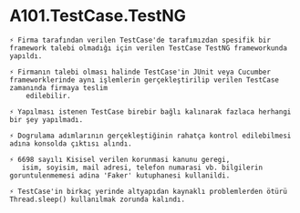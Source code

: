# A101.TestCase.TestNG

    ⚡ Firma tarafından verilen TestCase'de tarafımızdan spesifik bir framework talebi olmadığı için verilen TestCase TestNG frameworkunda yapıldı.
    
    ⚡ Firmanın talebi olması halinde TestCase'in JUnit veya Cucumber frameworklerinde aynı işlemlerin gerçekleştirilip verilen TestCase zamanında firmaya teslim
        edilebilir.
    
    ⚡ Yapılması istenen TestCase birebir bağlı kalınarak fazlaca herhangi bir şey yapılmadı.
    
    ⚡ Dogrulama adımlarının gerçekleştiğinin rahatça kontrol edilebilmesi adına konsolda çıktısı alındı.
    
    ⚡ 6698 sayılı Kisisel verilen korunmasi kanunu geregi,
       isim, soyisim, mail adresi, telefon numarasi vb. bilgilerin goruntulenmemesi adina 'Faker' kutuphanesi kullanildi.
       
    ⚡ TestCase'in birkaç yerinde altyapıdan kaynaklı problemlerden ötürü Thread.sleep() kullanılmak zorunda kalındı.
